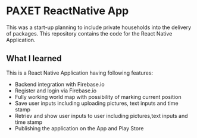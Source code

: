 # PAXET ReactNative App

This was a start-up planning to include private households into the delivery of packages.
This repository contains the code for the React Native Application.

## What I learned

This is a React Native Application having following features:
- Backend integration with Firebase.io
- Register and login via Firebase.io
- Fully working world map with possibility of marking current position
- Save user inputs including uploading pictures, text inputs and time stamp
- Retriev and show user inputs to user including pictures,text inputs and time stamp
- Publishing the application on the App and Play Store
